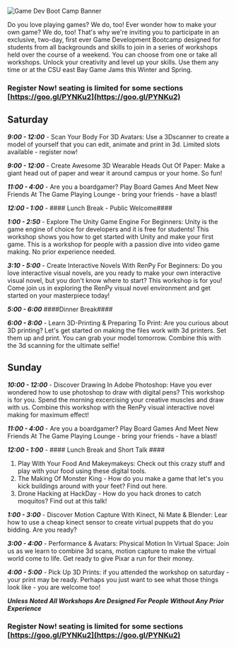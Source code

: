 ![Game Dev Boot Camp Banner](banner.png "Game Dev Boot Camp Banner")

Do you love playing games? We do, too! Ever wonder how to make your own game? We do, too! That's why we're inviting you to participate in an exclusive, two-day, first ever Game Development Bootcamp designed for students from all backgrounds and skills to join in a series of workshops held over the course of a weekend.  You can choose from one or take all workshops.  Unlock your creativity  and level up your skills. Use them any time or at the CSU east Bay Game Jams this Winter and Spring.

### Register Now! seating is limited for some sections [https://goo.gl/PYNKu2](https://goo.gl/PYNKu2) ###


## Saturday ##
***9:00 - 12:00*** - Scan Your Body For 3D Avatars: Use a 3Dscanner to create a model of yourself that you can edit, animate and print in 3d. Limited slots available  - register now!

***9:00 - 12:00*** - Create Awesome 3D Wearable Heads Out Of Paper: Make a giant head out of paper and wear it around campus or your home.  So fun!

***11:00 - 4:00*** - Are you a boardgamer? Play Board Games And Meet New Friends At The Game Playing Lounge - bring your friends - have a blast!

***12:00 - 1:00*** - #### Lunch Break - Public Welcome####

***1:00 - 2:50*** - Explore The Unity Game Engine For Beginners: Unity is the game engine of choice for developers and it is free for students! This workshop shows you how to get started with Unity and make your first game.  This is a workshop for people with a passion dive into video game making.  No prior experience needed. 


***3:10 - 5:00***  - Create Interactive Novels With RenPy For Beginners: Do you love interactive visual novels, are you ready to make your own interactive visual novel, but you don't know where to start?  This workshop is for you! Come join us in exploring the RenPy visual novel environment and get started on your masterpiece today!

***5:00 - 6:00*** ####Dinner Break####

***6:00 - 8:00*** - Learn 3D-Printing	 & Preparing To Print: Are you curious about 3D printing?  Let's get started on making the files work with 3d printers.  Set them up and print.  You can grab your model tomorrow.  Combine this with the 3d scanning for the ultimate selfie!


## Sunday ##
***10:00 - 12:00***  - Discover Drawing In Adobe Photoshop: Have you ever wondered how to use photoshop to draw with digital pens?  This workshop is for you.  Spend the morning excercising your creative muscles and draw with us. Combine this workshop with the RenPy visual interactive novel making for maximum effect!


***11:00 - 4:00*** - Are you a boardgamer? Play Board Games And Meet New Friends At The Game Playing Lounge - bring your friends - have a blast!

***12:00 - 1:00*** - #### Lunch Break and Short Talk #### 

1. Play With Your Food And Makeymakeys: Check out this crazy stuff and play with your food using these digital tools.
2. The Making Of Monster King - How do you make a game that let's you kick buildings around with your feet? Find out here.
3. Drone Hacking at HackDay - How do you hack drones to catch moquitos? Find out at this talk!

***1:00 - 3:00*** - Discover Motion Capture With Kinect, Ni Mate & Blender: Lear how to use a cheap kinect sensor to create virtual puppets that do you bidding.  Are you ready?

***3:00 - 4:00*** - Performance & Avatars: Physical Motion In Virtual Space: Join us as we learn to combine 3d scans, motion capture to make the virtual world come to life.  Get ready to give Pixar a run for their money.

***4:00 - 5:00*** - Pick Up 3D Prints: if you attended the workshop on saturday - your print may be ready.  Perhaps you just want to see what those things look like - you are welcome too!

***Unless Noted All Workshops Are Designed For People Without Any Prior Experience***

### Register Now! seating is limited for some sections [https://goo.gl/PYNKu2](https://goo.gl/PYNKu2) ###

